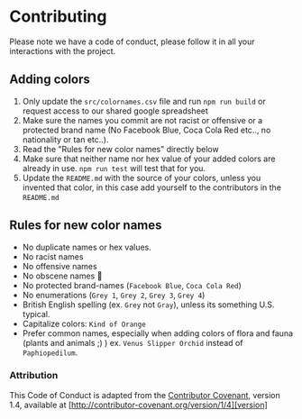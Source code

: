 # Contributing

Please note we have a code of conduct, please follow it in all your interactions with the project.

## Adding colors

1. Only update the `src/colornames.csv` file and run `npm run build` or request access to our shared google spreadsheet
2. Make sure the names you commit are not racist or offensive or a protected brand name (No Facebook Blue, Coca Cola Red etc.., no nationality or tan etc..).
3. Read the "Rules for new color names" directly below
4. Make sure that neither name nor hex value of your added colors are already in use. `npm run test` will test that for you.
5. Update the `README.md` with the source of your colors, unless you invented that color, in this case add yourself to the contributors in the `README.md`

## Rules for new color names

- No duplicate names or hex values.
- No racist names
- No offensive names
- No obscene names 💩
- No protected brand-names (`Facebook Blue`, `Coca Cola Red`)
- No enumerations (`Grey 1`, `Grey 2`, `Grey 3`, `Grey 4`)
- British English spelling (ex. `Grey` not `Gray`), unless its something U.S. typical.
- Capitalize colors: `Kind of Orange`
- Prefer common names, especially when adding colors of flora and fauna (plants and animals ;) ) ex. `Venus Slipper Orchid` instead of `Paphiopedilum`.

### Attribution

This Code of Conduct is adapted from the [Contributor Covenant][homepage], version 1.4,
available at [http://contributor-covenant.org/version/1/4][version]

[homepage]: http://contributor-covenant.org
[version]: http://contributor-covenant.org/version/1/4/

